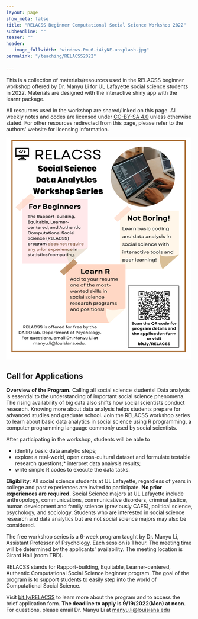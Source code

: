 ```yaml
---
layout: page
show_meta: false
title: "RELACSS Beginner Computational Social Science Workshop 2022"
subheadline: ""
teaser: ""
header:
   image_fullwidth: "windows-Pmu6-i4iyNE-unsplash.jpg"
permalink: "/teaching/RELACSS2022"

---
```


This is a collection of materials/resources used in the RELACSS beginner workshop offered by Dr. Manyu Li for UL Lafayette social science students in 2022. Materials are designed with the interactive shiny app with the learnr package. 

All resources used in the workshop are shared/linked on this page. All weekly notes and codes are licensed under [CC-BY-SA 4.0](https://creativecommons.org/licenses/by-sa/4.0/) unless otherwise stated. For other resources redirected from this page, please refer to the authors' website for licensing information. 

<img src="/images/RELACSSflyer.png" alt="RELACSS is for beginners. RELACSS is to help students learn R, and RELACSS is not boring" width="500" height="600">




## Call for Applications

**Overview of the Program.** Calling all social science students! Data analysis is essential to the understanding of important social science phenomena. The rising availability of big data also shifts how social scientists conduct research. Knowing more about data analysis helps students prepare for advanced studies and graduate school. Join the RELACSS workshop series to learn about basic data analytics in social science using R programming, a computer programming language commonly used by social scientists. 

After participating in the workshop, students will be able to
* identify basic data analytic steps;
* explore a real-world, open cross-cultural dataset and formulate testable research questions;* interpret data analysis results;
* write simple R codes to execute the data tasks.

**Eligibility**: All social science students at UL Lafayette, regardless of years in college and past experiences are invited to participate. **No prior experiences are required.** Social Science majors at UL Lafayette include anthropology, communications, communicative disorders, criminal justice, human development and family science (previously CAFS), political science, psychology, and sociology. Students who are interested in social science research and data analytics but are not social science majors may also be considered.  

The free workshop series is a 6-week program taught by Dr. Manyu Li, Assistant Professor of Psychology. Each session is 1 hour. The meeting time will be determined by the applicants' availability. The meeting location is Girard Hall (room TBD).  

RELACSS stands for Rapport-building, Equitable, Learner-centered, Authentic Computational Social Science beginner program. The goal of the program is to support students to easily step into the world of Computational Social Science.

Visit <a href="http://bit.ly/RELACSS/" target="_blank">bit.ly/RELACSS</a> to learn more about the program and to access the brief application form. **The deadline to apply is 9/19/2022(Mon) at noon**. For questions, please email Dr. Manyu Li at manyu.li@louisiana.edu
